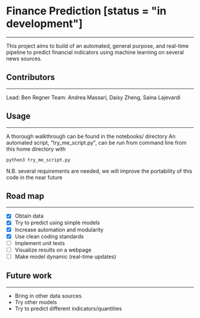 # Finance Prediction [status = "in development"]
----
This project aims to build of an automated, general purpose, and real-time pipeline to predict financial indicators using machine learning on several news sources.

## Contributors
---
Lead: Ben Regner 
Team: Andrea Massari, Daisy Zheng, Saina Lajevardi

## Usage
---
A thorough walkthrough can be found in the notebooks/ directory
An automated script, "try_me_script.py", can be run from command line from this home directory with 
```
python3 try_me_script.py
```
N.B. several requirements are needed, we will improve the portability of this code in the near future

## Road map
---
- [x] Obtain data
- [x] Try to predict using simple models
- [x] Increase automation and modularity
- [x] Use clean coding standards
- [ ] Implement unit tests
- [ ] Visualize results on a webpage
- [ ] Make model dynamic (real-time updates)

## Future work
---
- Bring in other data sources
- Try other models
- Try to predict different indicators/quantities


